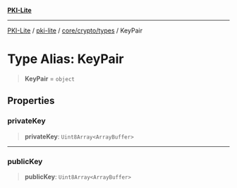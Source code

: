 [**PKI-Lite**](../../../../../README.md)

---

[PKI-Lite](../../../../../README.md) / [pki-lite](../../../../README.md) / [core/crypto/types](../README.md) / KeyPair

# Type Alias: KeyPair

> **KeyPair** = `object`

## Properties

### privateKey

> **privateKey**: `Uint8Array<ArrayBuffer>`

---

### publicKey

> **publicKey**: `Uint8Array<ArrayBuffer>`
